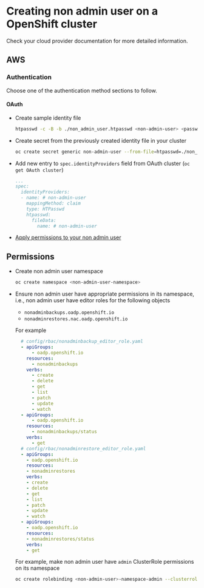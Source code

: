 # Creating non admin user on a OpenShift cluster

Check your cloud provider documentation for more detailed information.

## AWS

### Authentication

Choose one of the authentication method sections to follow.

#### OAuth

- Create sample identity file
  ```sh
  htpasswd -c -B -b ./non_admin_user.htpasswd <non-admin-user> <password>
  ```
- Create secret from the previously created identity file in your cluster
  ```sh
  oc create secret generic non-admin-user --from-file=htpasswd=./non_admin_user.htpasswd -n openshift-config
  ```
- Add new entry to `spec.identityProviders` field from OAuth cluster (`oc get OAuth cluster`)
  ```yaml
  ...
  spec:
    identityProviders:
    - name: # non-admin-user
      mappingMethod: claim
      type: HTPasswd
      htpasswd:
        fileData:
          name: # non-admin-user
  ```
- [Apply permissions to your non admin user](#permissions)

## Permissions

- Create non admin user namespace
  ```sh
  oc create namespace <non-admin-user-namespace>
  ```
- Ensure non admin user have appropriate permissions in its namespace, i.e., non admin user have editor roles for the following objects
  - `nonadminbackups.oadp.openshift.io`
  - `nonadminrestores.nac.oadp.openshift.io`

  For example
  ```yaml
    # config/rbac/nonadminbackup_editor_role.yaml
    - apiGroups:
        - oadp.openshift.io
      resources:
        - nonadminbackups
      verbs:
        - create
        - delete
        - get
        - list
        - patch
        - update
        - watch
    - apiGroups:
        - oadp.openshift.io
      resources:
        - nonadminbackups/status
      verbs:
        - get
    # config/rbac/nonadminrestore_editor_role.yaml
    - apiGroups:
      - oadp.openshift.io
      resources:
      - nonadminrestores
      verbs:
      - create
      - delete
      - get
      - list
      - patch
      - update
      - watch
    - apiGroups:
      - oadp.openshift.io
      resources:
      - nonadminrestores/status
      verbs:
      - get
  ```
  For example, make non admin user have `admin` ClusterRole permissions on its namespace
  ```sh
  oc create rolebinding <non-admin-user>-namespace-admin --clusterrole=admin --user=<non-admin-user> --namespace=<non-admin-user-namespace>
  ```
  <!-- TODO  check what restrictions non admin user permissions must have, for example can not create project or velero/oadp objects -->
